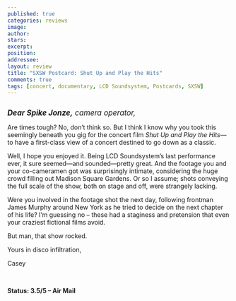 ```yaml
---
published: true
categories: reviews
image:
author: 
stars: 
excerpt: 
position: 
addressee: 
layout: review
title: "SXSW Postcard: Shut Up and Play the Hits"
comments: true
tags: [concert, documentary, LCD Soundsystem, Postcards, SXSW]
---
```

<div><p><span class="full-image-block ssNonEditable"><span><img src="http://static.squarespace.com/static/5005f6bcc4aa41161b33e89e/5329cf1fe4b07c068ebf74de/5329cf1fe4b07c068ebf752c/133663/shutupandplay.jpg" alt="" /></span></span></p>
<p><span style="font-size:120%;"><em><strong>Dear Spike Jonze,</strong> camera operator,</em></span></p>
<p>Are times tough? No, don&rsquo;t think so. But I think I know why you took this seemingly beneath you gig for the concert film <em>Shut Up and Play the Hits&mdash;</em>to have a first-class view of a concert destined to go down as a classic.</p>
<p>Well, I hope you enjoyed it. Being LCD Soundsystem&rsquo;s last performance ever, it sure seemed&mdash;and sounded&mdash;pretty great. And the footage you and your co-cameramen got was surprisingly intimate, considering the huge crowd filling out Madison Square Gardens. Or so I assume; shots conveying the full scale of the show, both on stage and off, were strangely lacking.</p>
<p>Were you involved in the footage shot the next day, following frontman James Murphy around New York as he tried to decide on the next chapter of his life? I&rsquo;m guessing no &ndash; these had a staginess and pretension that even your craziest fictional films avoid.</p>
<p>But man, that show rocked.</p>
<p>Yours in disco infiltration,</p>
<p>Casey</p>
<p>&nbsp;</p>
<p><strong>Status: 3.5/5 &ndash; Air Mail</strong></p></div>

